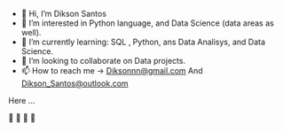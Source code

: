 - 👋 Hi, I’m Dikson Santos
- 👀 I’m interested in Python language, and Data Science (data areas as well).
- 🌱 I’m currently learning: SQL , Python, ans Data Analisys, and Data Science.
- 💞️ I’m looking to collaborate on Data projects.
- 📫 How to reach me -> Diksonnn@gmail.com  And Dikson_Santos@outlook.com

<!---
DiksonSantos/DiksonSantos is a ✨ special ✨ repository because its `README.md` (this file) appears on your GitHub profile.
You can click the Preview link to take a look at your changes.
---> Here ...

:snake:
:elephant:
:notebook:
:penguin:
